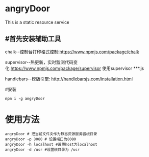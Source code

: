 # angryDoor
This is a static resource service

#首先安装辅助工具
---

chalk--控制台打印格式控制:https://www.npmjs.com/package/chalk

supervisor--热更新，实时监测代码变化:https://www.npmjs.com/package/supervisor 
使用supervisor ***.js

handlebars--模版引擎: http://handlebarsjs.com/installation.html

#安装

```
npm i -g angryDoor
```

# 使用方法
```
angryDoor # 把当前文件夹作为静态资源服务器根目录
angryDoor -p 8080 # 设置端口为8080
angryDoor -h localhost #设置host为localhost
angryDoor -d /usr #设置根目录为 /usr
```
